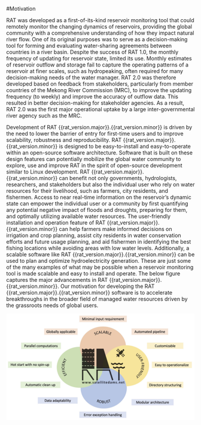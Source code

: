 #Motivation

RAT was developed as a first-of-its-kind reservoir monitoring tool that could remotely monitor the changing dynamics of reservoirs, providing the global community with a comprehensive understanding of how they impact natural river flow. One of its original purposes was to serve as a decision-making tool for forming and evaluating water-sharing agreements between countries in a river basin. Despite the success of RAT 1.0, the monthly frequency of updating for reservoir state, limited its use. Monthly estimates of reservoir outflow and storage fail to capture the operating patterns of a reservoir at finer scales, such as hydropeaking, often required for many decision-making needs of the water manager. RAT 2.0 was therefore developed based on feedback from stakeholders, particularly from member countries of the Mekong River Commission (MRC), to improve the updating frequency (to weekly) and improve the accuracy of outflow data. This resulted in better decision-making for stakeholder agencies. As a result, RAT 2.0 was the first major operational uptake by a large inter-governmental river agency such as the MRC.

Development of RAT {{rat_version.major}}.{{rat_version.minor}} is driven by the need to lower the barrier of entry for first-time users and to improve scalability, robustness and reproducibility. RAT {{rat_version.major}}.{{rat_version.minor}} is designed to be easy-to-install and easy-to-operate within an open-source software architecture. Software that is built on these design features can potentially mobilize the global water community to explore, use and improve RAT in the spirit of open-source development similar to Linux development. RAT {{rat_version.major}}.{{rat_version.minor}} can benefit not only governments, hydrologists, researchers, and stakeholders but also the individual user who rely on water resources for their livelihood, such as farmers, city residents, and fishermen. Access to near real-time information on the reservoir’s dynamic state can empower the individual user or a community by first quantifying any potential negative impact of floods and droughts, preparing for them, and optimally utilizing available water resources. The user-friendly installation and operation feature of RAT {{rat_version.major}}.{{rat_version.minor}} can help farmers make informed decisions on irrigation and crop planning, assist city residents in water conservation efforts and future usage planning, and aid fishermen in identifying the best fishing locations while avoiding areas with low water levels. Additionally, a scalable software like RAT {{rat_version.major}}.{{rat_version.minor}} can be used to plan and optimize hydroelectricity generation. These are just some of the many examples of what may be possible when a reservoir monitoring tool is made scalable and easy to install and operate. The below figure captures the major advancements in RAT {{rat_version.major}}.{{rat_version.minor}}. Our motivation for developing the RAT {{rat_version.major}}.{{rat_version.minor}} software is to accelerate breakthroughs in the broader field of managed water resources driven by the grassroots needs of global users.

![Advancements in RAT 3](../images/model/conceptual/Rat_enhancements.jpg)